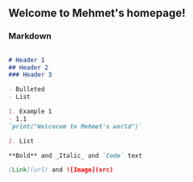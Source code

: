 ## Welcome to Mehmet's homepage!

### Markdown

```markdown

# Header 1
## Header 2
### Header 3

- Bulleted
- List

1. Example 1
- 1.1
`print("Welcocom to Mehmet's world")`

2. List

**Bold** and _Italic_ and `Code` text

[Link](url) and ![Image](src)
```

